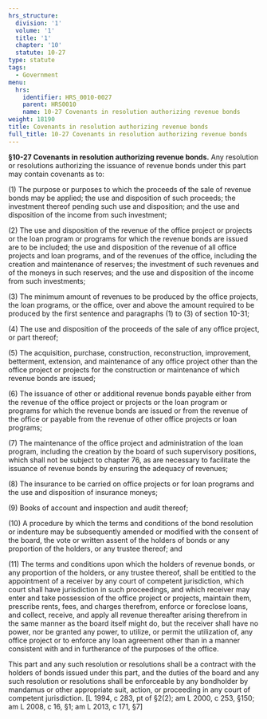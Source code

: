 ```yaml
---
hrs_structure:
  division: '1'
  volume: '1'
  title: '1'
  chapter: '10'
  statute: 10-27
type: statute
tags:
  - Government
menu:
  hrs:
    identifier: HRS_0010-0027
    parent: HRS0010
    name: 10-27 Covenants in resolution authorizing revenue bonds
weight: 18190
title: Covenants in resolution authorizing revenue bonds
full_title: 10-27 Covenants in resolution authorizing revenue bonds
---
```

**§10-27 Covenants in resolution authorizing revenue bonds.** Any resolution or resolutions authorizing the issuance of revenue bonds under this part may contain covenants as to:

(1) The purpose or purposes to which the proceeds of the sale of revenue bonds may be applied; the use and disposition of such proceeds; the investment thereof pending such use and disposition; and the use and disposition of the income from such investment;

(2) The use and disposition of the revenue of the office project or projects or the loan program or programs for which the revenue bonds are issued are to be included; the use and disposition of the revenue of all office projects and loan programs, and of the revenues of the office, including the creation and maintenance of reserves; the investment of such revenues and of the moneys in such reserves; and the use and disposition of the income from such investments;

(3) The minimum amount of revenues to be produced by the office projects, the loan programs, or the office, over and above the amount required to be produced by the first sentence and paragraphs (1) to (3) of section 10-31;

(4) The use and disposition of the proceeds of the sale of any office project, or part thereof;

(5) The acquisition, purchase, construction, reconstruction, improvement, betterment, extension, and maintenance of any office project other than the office project or projects for the construction or maintenance of which revenue bonds are issued;

(6) The issuance of other or additional revenue bonds payable either from the revenue of the office project or projects or the loan program or programs for which the revenue bonds are issued or from the revenue of the office or payable from the revenue of other office projects or loan programs;

(7) The maintenance of the office project and administration of the loan program, including the creation by the board of such supervisory positions, which shall not be subject to chapter 76, as are necessary to facilitate the issuance of revenue bonds by ensuring the adequacy of revenues;

(8) The insurance to be carried on office projects or for loan programs and the use and disposition of insurance moneys;

(9) Books of account and inspection and audit thereof;

(10) A procedure by which the terms and conditions of the bond resolution or indenture may be subsequently amended or modified with the consent of the board, the vote or written assent of the holders of bonds or any proportion of the holders, or any trustee thereof; and

(11) The terms and conditions upon which the holders of revenue bonds, or any proportion of the holders, or any trustee thereof, shall be entitled to the appointment of a receiver by any court of competent jurisdiction, which court shall have jurisdiction in such proceedings, and which receiver may enter and take possession of the office project or projects, maintain them, prescribe rents, fees, and charges therefrom, enforce or foreclose loans, and collect, receive, and apply all revenue thereafter arising therefrom in the same manner as the board itself might do, but the receiver shall have no power, nor be granted any power, to utilize, or permit the utilization of, any office project or to enforce any loan agreement other than in a manner consistent with and in furtherance of the purposes of the office.

This part and any such resolution or resolutions shall be a contract with the holders of bonds issued under this part, and the duties of the board and any such resolution or resolutions shall be enforceable by any bondholder by mandamus or other appropriate suit, action, or proceeding in any court of competent jurisdiction. [L 1994, c 283, pt of §2(2); am L 2000, c 253, §150; am L 2008, c 16, §1; am L 2013, c 171, §7]